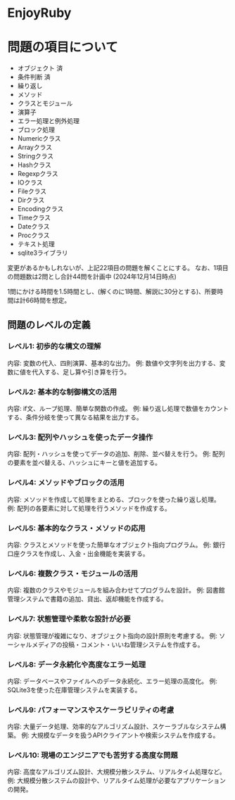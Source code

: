 # EnjoyRuby

# 問題の項目について
- オブジェクト 済
- 条件判断 済
- 繰り返し 
- メソッド 
- クラスとモジュール 
- 演算子
- エラー処理と例外処理
- ブロック処理
- Numericクラス
- Arrayクラス
- Stringクラス
- Hashクラス
- Regexpクラス
- IOクラス
- Fileクラス
- Dirクラス
- Encodingクラス
- Timeクラス
- Dateクラス
- Procクラス
- テキスト処理
- sqlite3ライブラリ

変更があるかもしれないが、上記22項目の問題を解くことにする。
なお、1項目の問題数は2問とし合計44問を計画中 (2024年12月14日時点)

1問にかける時間を1.5時間とし、(解くのに1時間、解説に30分とする)、所要時間は計66時間を想定。




## 問題のレベルの定義

### レベル1: 初歩的な構文の理解
内容: 変数の代入、四則演算、基本的な出力。
例: 数値や文字列を出力する、変数に値を代入する、足し算や引き算を行う。

### レベル2: 基本的な制御構文の活用
内容: if文、ループ処理、簡単な関数の作成。
例: 繰り返し処理で数値をカウントする、条件分岐を使って異なる結果を出力する。

### レベル3: 配列やハッシュを使ったデータ操作
内容: 配列・ハッシュを使ってデータの追加、削除、並べ替えを行う。
例: 配列の要素を並べ替える、ハッシュにキーと値を追加する。

### レベル4: メソッドやブロックの活用
内容: メソッドを作成して処理をまとめる、ブロックを使った繰り返し処理。
例: 配列の各要素に対して処理を行うメソッドを作成する。

### レベル5: 基本的なクラス・メソッドの応用
内容: クラスとメソッドを使った簡単なオブジェクト指向プログラム。
例: 銀行口座クラスを作成し、入金・出金機能を実装する。

### レベル6: 複数クラス・モジュールの活用
内容: 複数のクラスやモジュールを組み合わせてプログラムを設計。
例: 図書館管理システムで書籍の追加、貸出、返却機能を作成する。

### レベル7: 状態管理や柔軟な設計が必要
内容: 状態管理が複雑になり、オブジェクト指向の設計原則を考慮する。
例: ソーシャルメディアの投稿・コメント・いいね管理システムを作成する。

### レベル8: データ永続化や高度なエラー処理
内容: データベースやファイルへのデータ永続化、エラー処理の高度化。
例: SQLite3を使った在庫管理システムを実装する。

### レベル9: パフォーマンスやスケーラビリティの考慮
内容: 大量データ処理、効率的なアルゴリズム設計、スケーラブルなシステム構築。
例: 大規模なデータを扱うAPIクライアントや検索システムを作成する。

### レベル10: 現場のエンジニアでも苦労する高度な問題
内容: 高度なアルゴリズム設計、大規模分散システム、リアルタイム処理など。
例: 大規模分散システムの設計や、リアルタイム処理が必要なアプリケーションの開発。
